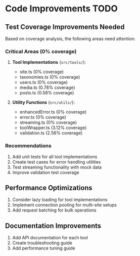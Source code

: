 # Code Improvements TODO

## Test Coverage Improvements Needed

Based on coverage analysis, the following areas need attention:

### Critical Areas (0% coverage)

1. **Tool Implementations** (`src/tools/`):

   - site.ts (0% coverage)
   - taxonomies.ts (0% coverage)
   - users.ts (0% coverage)
   - media.ts (0.78% coverage)
   - posts.ts (0.58% coverage)

2. **Utility Functions** (`src/utils/`):
   - enhancedError.ts (0% coverage)
   - error.ts (0% coverage)
   - streaming.ts (0% coverage)
   - toolWrapper.ts (3.12% coverage)
   - validation.ts (2.56% coverage)

### Recommendations

1. Add unit tests for all tool implementations
2. Create test cases for error handling utilities
3. Test streaming functionality with mock data
4. Improve validation test coverage

## Performance Optimizations

1. Consider lazy loading for tool implementations
2. Implement connection pooling for multi-site setups
3. Add request batching for bulk operations

## Documentation Improvements

1. Add API documentation for each tool
2. Create troubleshooting guide
3. Add performance tuning guide
